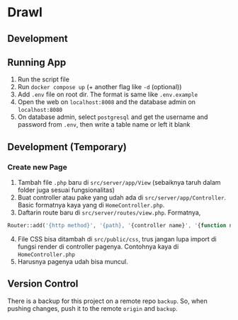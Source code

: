 # Drawl

## Development

## Running App

1. Run the script file
2. Run `docker compose up` (+ another flag like `-d` (optional))
3. Add `.env` file on root dir. The format is same like `.env.example`
4. Open the web on `localhost:8008` and the database admin on `localhost:8080`
5. On database admin, select `postgresql` and get the username and password from `.env`, then write a table name or left it blank

## Development (Temporary)

### Create new Page

1. Tambah file `.php` baru di `src/server/app/View` (sebaiknya taruh dalam folder juga sesuai fungsionalitas)
2. Buat controller atau pake yang udah ada di `src/server/app/Controller`. Basic formatnya kaya yang di `HomeController.php`.
3. Daftarin route baru di `src/server/routes/view.php`. Formatnya,

```php
Router::add('{http method}', '{path}, '{controller name}', '{function name}', '{middlewares}')
```

4. File CSS bisa ditambah di `src/public/css`, trus jangan lupa import di fungsi render di controller pagenya. Contohnya kaya di `HomeController.php`
5. Harusnya pagenya udah bisa muncul.

## Version Control

There is a backup for this project on a remote repo `backup`.
So, when pushing changes, push it to the remote `origin` and `backup`.
